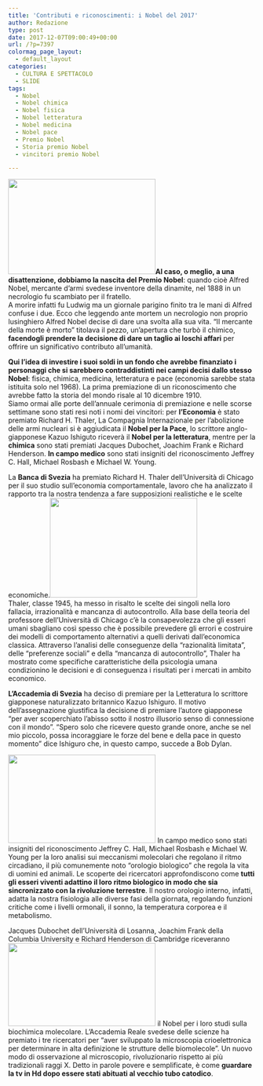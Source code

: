 ```yaml
---
title: 'Contributi e riconoscimenti: i Nobel del 2017'
author: Redazione
type: post
date: 2017-12-07T09:00:49+00:00
url: /?p=7397
colormag_page_layout:
  - default_layout
categories:
  - CULTURA E SPETTACOLO
  - SLIDE
tags:
  - Nobel
  - Nobel chimica
  - Nobel fisica
  - Nobel letteratura
  - Nobel medicina
  - Nobel pace
  - Premio Nobel
  - Storia premio Nobel
  - vincitori premio Nobel

---
```

<img decoding="async" loading="lazy" class="size-medium wp-image-7402 alignleft" src="https://progressonline.it/wp-content/uploads/2017/12/nobel-300x194.jpg" alt="" width="300" height="194" />**Al caso, o meglio, a una disattenzione, dobbiamo la nascita del Premio Nobel**: quando cioè Alfred Nobel, mercante d’armi svedese inventore della dinamite, nel 1888 in un necrologio fu scambiato per il fratello.  
A morire infatti fu Ludwig ma un giornale parigino finito tra le mani di Alfred confuse i due. Ecco che leggendo ante mortem un necrologio non proprio lusinghiero Alfred Nobel decise di dare una svolta alla sua vita. “Il mercante della morte è morto” titolava il pezzo, un’apertura che turbò il chimico, **facendogli prendere la decisione di dare un taglio ai loschi affari** per offrire un significativo contributo all’umanità.

**Qui l’idea di investire i suoi soldi in un fondo che avrebbe finanziato i personaggi che si sarebbero contraddistinti nei campi decisi dallo stesso Nobel**: fisica, chimica, medicina, letteratura e pace (economia sarebbe stata istituita solo nel 1968). La prima premiazione di un riconoscimento che avrebbe fatto la storia del mondo risale al 10 dicembre 1910.  
Siamo ormai alle porte dell’annuale cerimonia di premiazione e nelle scorse settimane sono stati resi noti i nomi dei vincitori: per **l’Economia** è stato premiato Richard H. Thaler, La Compagnia Internazionale per l’abolizione delle armi nucleari si è aggiudicata il **Nobel per la Pace**, lo scrittore anglo-giapponese Kazuo Ishiguto riceverà il **Nobel per la letteratura**, mentre per la **chimica** sono stati premiati Jacques Dubochet, Joachim Frank e Richard Henderson. **In campo medico** sono stati insigniti del riconoscimento Jeffrey C. Hall, Michael Rosbash e Michael W. Young.

La **Banca di Svezia** ha premiato Richard H. Thaler dell’Università di Chicago per il suo studio sull’economia comportamentale, lavoro che ha analizzato il rapporto tra la nostra tendenza a fare supposizioni realistiche e le scelte economiche.<img decoding="async" loading="lazy" class="alignnone size-medium wp-image-7403 alignright" src="https://progressonline.it/wp-content/uploads/2017/12/thaler-300x203.jpg" alt="" width="300" height="203" />  
Thaler, classe 1945, ha messo in risalto le scelte dei singoli nella loro fallacia, irrazionalità e mancanza di autocontrollo. Alla base della teoria del professore dell’Università di Chicago c’è la consapevolezza che gli esseri umani sbagliano così spesso che è possibile prevedere gli errori e costruire dei modelli di comportamento alternativi a quelli derivati dall’economica classica. Attraverso l’analisi delle conseguenze della “razionalità limitata”, delle “preferenze sociali” e della “mancanza di autocontrollo”, Thaler ha mostrato come specifiche caratteristiche della psicologia umana condizionino le decisioni e di conseguenza i risultati per i mercati in ambito economico.

<p style="text-align: left;">
  <strong>L’Accademia di Svezia</strong> ha deciso di premiare per la Letteratura lo scrittore giapponese naturalizzato britannico Kazuo Ishiguro. Il motivo dell’assegnazione giustifica la decisione di premiare l’autore giapponese “per aver scoperchiato l’abisso sotto il nostro illusorio senso di connessione con il mondo”. “Spero solo che ricevere questo grande onore, anche se nel mio piccolo, possa incoraggiare le forze del bene e della pace in questo momento” dice Ishiguro che, in questo campo, succede a Bob Dylan.
</p>

<img decoding="async" loading="lazy" class="size-medium wp-image-7400 alignleft" src="https://progressonline.it/wp-content/uploads/2017/12/1463-300x180.jpg" alt="" width="300" height="180" /> In campo medico sono stati insigniti del riconoscimento Jeffrey C. Hall, Michael Rosbash e Michael W. Young per la loro analisi sui meccanismi molecolari che regolano il ritmo circadiano, il più comunemente noto “orologio biologico” che regola la vita di uomini ed animali. Le scoperte dei ricercatori approfondiscono come **tutti gli esseri viventi adattino il loro ritmo biologico in modo che sia sincronizzato con la rivoluzione terrestre**. Il nostro orologio interno, infatti, adatta la nostra fisiologia alle diverse fasi della giornata, regolando funzioni critiche come i livelli ormonali, il sonno, la temperatura corporea e il metabolismo.

Jacques Dubochet dell’Università di Losanna, Joachim Frank della Columbia University e Richard Henderson di Cambridge riceveranno<img decoding="async" loading="lazy" class="alignnone size-medium wp-image-7401 alignright" src="https://progressonline.it/wp-content/uploads/2017/12/dubochet-300x169.jpg" alt="" width="300" height="169" /> il Nobel per i loro studi sulla biochimica molecolare. L’Accademia Reale svedese delle scienze ha premiato i tre ricercatori per “aver sviluppato la microscopia crioelettronica per determinare in alta definizione le strutture delle biomolecole”. Un nuovo modo di osservazione al microscopio, rivoluzionario rispetto ai più tradizionali raggi X. Detto in parole povere e semplificate, è come **guardare la tv in Hd dopo essere stati abituati al vecchio tubo catodico**.